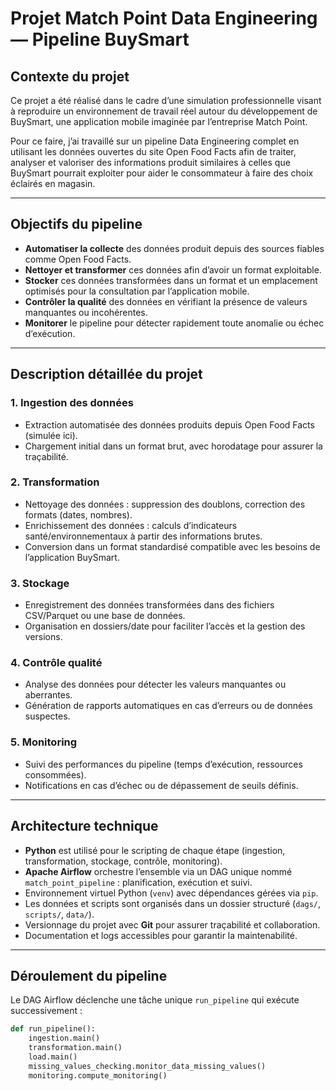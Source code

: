 # Projet Match Point Data Engineering — Pipeline BuySmart

## Contexte du projet
Ce projet a été réalisé dans le cadre d’une simulation professionnelle visant à reproduire un environnement de travail réel autour du développement de BuySmart, une application mobile imaginée par l’entreprise Match Point.

Pour ce faire, j’ai travaillé sur un pipeline Data Engineering complet en utilisant les données ouvertes du site Open Food Facts afin de traiter, analyser et valoriser des informations produit similaires à celles que BuySmart pourrait exploiter pour aider le consommateur à faire des choix éclairés en magasin.

---

## Objectifs du pipeline

- **Automatiser la collecte** des données produit depuis des sources fiables comme Open Food Facts.
- **Nettoyer et transformer** ces données afin d’avoir un format exploitable.
- **Stocker** ces données transformées dans un format et un emplacement optimisés pour la consultation par l’application mobile.
- **Contrôler la qualité** des données en vérifiant la présence de valeurs manquantes ou incohérentes.
- **Monitorer** le pipeline pour détecter rapidement toute anomalie ou échec d’exécution.

---

## Description détaillée du projet

### 1. Ingestion des données

- Extraction automatisée des données produits depuis Open Food Facts (simulée ici).
- Chargement initial dans un format brut, avec horodatage pour assurer la traçabilité.

### 2. Transformation

- Nettoyage des données : suppression des doublons, correction des formats (dates, nombres).
- Enrichissement des données : calculs d’indicateurs santé/environnementaux à partir des informations brutes.
- Conversion dans un format standardisé compatible avec les besoins de l’application BuySmart.

### 3. Stockage

- Enregistrement des données transformées dans des fichiers CSV/Parquet ou une base de données.
- Organisation en dossiers/date pour faciliter l’accès et la gestion des versions.

### 4. Contrôle qualité

- Analyse des données pour détecter les valeurs manquantes ou aberrantes.
- Génération de rapports automatiques en cas d’erreurs ou de données suspectes.

### 5. Monitoring

- Suivi des performances du pipeline (temps d’exécution, ressources consommées).
- Notifications en cas d’échec ou de dépassement de seuils définis.

---

## Architecture technique

- **Python** est utilisé pour le scripting de chaque étape (ingestion, transformation, stockage, contrôle, monitoring).
- **Apache Airflow** orchestre l’ensemble via un DAG unique nommé `match_point_pipeline` : planification, exécution et suivi.
- Environnement virtuel Python (`venv`) avec dépendances gérées via `pip`.
- Les données et scripts sont organisés dans un dossier structuré (`dags/`, `scripts/`, `data/`).
- Versionnage du projet avec **Git** pour assurer traçabilité et collaboration.
- Documentation et logs accessibles pour garantir la maintenabilité.

---

## Déroulement du pipeline

Le DAG Airflow déclenche une tâche unique `run_pipeline` qui exécute successivement :

```python
def run_pipeline():
    ingestion.main()
    transformation.main()
    load.main()
    missing_values_checking.monitor_data_missing_values()
    monitoring.compute_monitoring()
